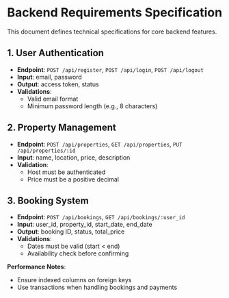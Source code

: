 # Backend Requirements Specification

This document defines technical specifications for core backend features.

## 1. User Authentication
- **Endpoint**: `POST /api/register`, `POST /api/login`, `POST /api/logout`
- **Input**: email, password
- **Output**: access token, status
- **Validations**:
  - Valid email format
  - Minimum password length (e.g., 8 characters)

## 2. Property Management
- **Endpoint**: `POST /api/properties`, `GET /api/properties`, `PUT /api/properties/:id`
- **Input**: name, location, price, description
- **Validation**:
  - Host must be authenticated
  - Price must be a positive decimal

## 3. Booking System
- **Endpoint**: `POST /api/bookings`, `GET /api/bookings/:user_id`
- **Input**: user_id, property_id, start_date, end_date
- **Output**: booking ID, status, total_price
- **Validations**:
  - Dates must be valid (start < end)
  - Availability check before confirming

**Performance Notes**:
- Ensure indexed columns on foreign keys
- Use transactions when handling bookings and payments
